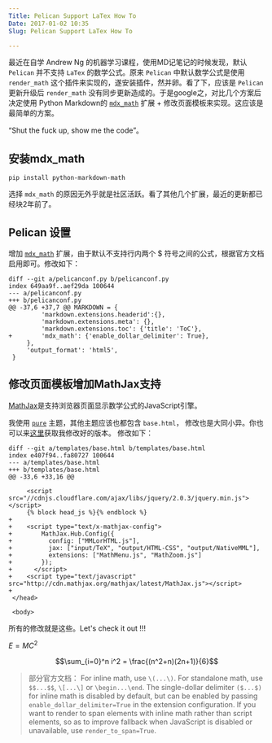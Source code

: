 ```yaml
---
Title: Pelican Support LaTex How To
Date: 2017-01-02 10:35
Slug: Pelican Support LaTex How To

---
```


最近在自学 Andrew Ng 的机器学习课程，使用MD记笔记的时候发现，默认 `Pelican` 并不支持 `LaTex` 的数学公式。原来 `Pelican` 中默认数学公式是使用 `render_math` 这个插件来实现的，遂安装插件，然并卵。看了下，应该是 `Pelican`更新升级后 `render_math` 没有同步更新造成的。于是google之，对比几个方案后决定使用 Python Markdown的 [`mdx_math`](https://github.com/mitya57/python-markdown-math) 扩展 + 修改页面模板来实现。这应该是最简单的方案。

 “Shut the fuck up, show me the code”。

## 安装mdx_math
```
pip install python-markdown-math
```
选择 `mdx_math` 的原因无外乎就是社区活跃。看了其他几个扩展，最近的更新都已经块2年前了。

## Pelican 设置
增加 [`mdx_math`](https://github.com/mitya57/python-markdown-math) 扩展，由于默认不支持行内两个 $ 符号之间的公式，根据官方文档启用即可。修改如下：
```
diff --git a/pelicanconf.py b/pelicanconf.py
index 649aa9f..aef29da 100644
--- a/pelicanconf.py
+++ b/pelicanconf.py
@@ -37,6 +37,7 @@ MARKDOWN = {
         'markdown.extensions.headerid':{},
         'markdown.extensions.meta': {},
         'markdown.extensions.toc': {'title': 'ToC'},
+        'mdx_math': {'enable_dollar_delimiter': True},
     },
     'output_format': 'html5',
 }
```
## 修改页面模板增加MathJax支持
[MathJax](https://www.mathjax.org/)是支持浏览器页面显示数学公式的JavaScript引擎。

我使用 [`pure`](https://github.com/PurePelicanTheme/pure) 主题，其他主题应该也都包含 `base.html`， 修改也是大同小异。你也可以来[这里](https://github.com/zhangyuz/pure)获取我修改好的版本。
修改如下：
```
diff --git a/templates/base.html b/templates/base.html
index e407f94..fa80727 100644
--- a/templates/base.html
+++ b/templates/base.html
@@ -33,6 +33,16 @@
 
     <script src="//cdnjs.cloudflare.com/ajax/libs/jquery/2.0.3/jquery.min.js"></script>
     {% block head_js %}{% endblock %}
+
+    <script type="text/x-mathjax-config">
+        MathJax.Hub.Config({
+          config: ["MMLorHTML.js"],
+          jax: ["input/TeX", "output/HTML-CSS", "output/NativeMML"],
+          extensions: ["MathMenu.js", "MathZoom.js"]
+        });
+      </script>
+    <script type="text/javascript" src="http://cdn.mathjax.org/mathjax/latest/MathJax.js"></script>
+
 </head>
 
 <body>
```

所有的修改就是这些。Let's check it out !!!

$E=MC^2$

$$\sum_{i=0}^n i^2 = \frac{(n^2+n)(2n+1)}{6}$$

> 部分官方文档：
>For inline math, use `\(...\)`.
>For standalone math, use `$$...$$`, `\[...\]` or `\begin...\end`.
>The single-dollar delimiter `($...$)` for inline math is disabled by default, but can be enabled by passing `enable_dollar_delimiter=True` in the extension configuration.
>If you want to render to span elements with inline math rather than script elements, so as to improve fallback when JavaScript is disabled or unavailable, use `render_to_span=True`.

